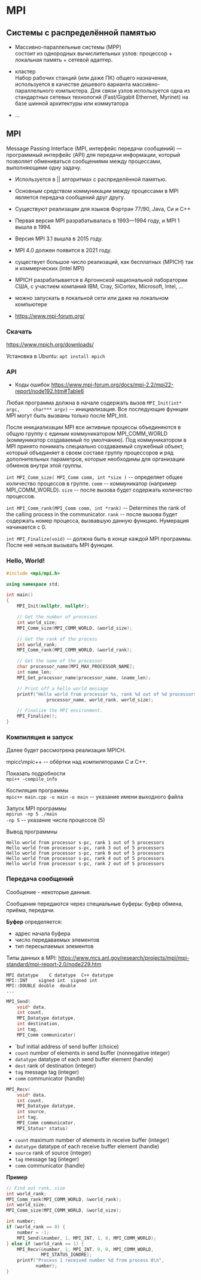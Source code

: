 # MPI
## Системы с распределённой памятью
- Массивно-параллельные системы (MPP)\
  состоит из однородных вычислительных узлов: процессор + локальная память + сетевой адаптер.

- кластер\
  Набор рабочих станций (или даже ПК) общего назначения, используется в качестве дешевого варианта массивно-параллельного компьютера. Для связи узлов используется одна из стандартных сетевых технологий (Fast/Gigabit Ethernet, Myrinet) на базе шинной архитектуры или коммутатора
- ...

## MPI
Message Passing Interface (MPI, интерфейс передачи сообщений) — программный интерфейс (API) для передачи информации, который позволяет обмениваться сообщениями между процессами, выполняющими одну задачу.

- Используется в || алгоритмах с распределённой памятью.

- Основным средством коммуникации между процессами в MPI является передача сообщений друг другу.

- Существуют реализации для языков Фортран 77/90, Java, Си и C++

- Первая версия MPI разрабатывалась в 1993—1994 году, и MPI 1 вышла в 1994.

- Версия MPI 3.1 вышла в 2015 году.

- MPI 4.0 должен появится в 2021 году.

- существует большое число реализаций, как бесплатных (MPICH) так и коммерческих (Intel MPI)

- MPICH разрабатывается в Аргоннской национальной лаборатории США, с участием компаний IBM, Cray, SiCortex, Microsoft, Intel, ...

- можно запускать в локальной сети или даже на локальном компьютере

- https://www.mpi-forum.org/

### Скачать
https://www.mpich.org/downloads/

Установка в Ubuntu:
`apt install mpich`

### API

- Коды ошибок https://www.mpi-forum.org/docs/mpi-2.2/mpi22-report/node192.htm#Table6

Любая     программа должна в начале содержать вызов `MPI_Init(int* argc,     char*** argv)` -- инициализация. Все последующие функции MPI могут быть вызваны только после MPI_Init.

После инициализации MPI все активные процессы объединяются в общую группу с единым коммуникатором MPI_COMM_WORLD (коммуникатор создаваемый по умолчанию).
Под коммуникатором в MPI принято понимать специально создаваемый служебный объект,
который объединяет в своем составе группу процессоров и ряд дополнительных
параметров, которые необходимы для организации обменов внутри этой группы.

`int MPI_Comm_size( MPI_Comm comm, int *size )` -- определяет общее количество процессов в группе.
`comm` -- коммуникатор (например MPI_COMM_WORLD).
`size` -- после вызова будет содержать количество процессов.

`int MPI_Comm_rank(MPI_Comm comm, int *rank)` --  Determines the rank of the calling process in the communicator.
`rank` -- после вызова будет содержать номер процесса, вызвавшую данную функцию. Нумерация начинается с 0.

`int MPI_Finalize(void)` -- должна быть в конце каждой MPI программы. После неё нельзя вызывать MPI функции.


### Hello, World!
```C++
#include <mpi/mpi.h>

using namespace std;

int main()
{
    MPI_Init(nullptr, nullptr);

    // Get the number of processes
    int world_size;
    MPI_Comm_size(MPI_COMM_WORLD, &world_size);

    // Get the rank of the process
    int world_rank;
    MPI_Comm_rank(MPI_COMM_WORLD, &world_rank);

    // Get the name of the processor
    char processor_name[MPI_MAX_PROCESSOR_NAME];
    int name_len;
    MPI_Get_processor_name(processor_name, &name_len);

    // Print off a hello world message
    printf("Hello world from processor %s, rank %d out of %d processors\n",
               processor_name, world_rank, world_size);

    // Finalize the MPI environment.
    MPI_Finalize();
}
```

### Компиляция и запуск
Далее будет рассмотрена реализация MPICH.

mpicc\mpic++ -- обёртки над компиляторами C и C++.

Показать подробности\
`mpi++ -compile_info`

Коспиляция программы\
```mpic++ main.cpp -o main```
`-o main` -- указание имени выходного файла


Запуск MPI программы\
`mpirun -np 5 ./main`\
`-np 5` -- указание числа процессов (5)


Вывод программны
```
Hello world from processor s-pc, rank 1 out of 5 processors
Hello world from processor s-pc, rank 3 out of 5 processors
Hello world from processor s-pc, rank 0 out of 5 processors
Hello world from processor s-pc, rank 4 out of 5 processors
Hello world from processor s-pc, rank 2 out of 5 processors
```

### Передача сообщений

Сообщение - некоторые данные.

Сообщения передаются через специальные буферы: буфер обмена, приёма, передачи.

**Буфер** определяется:
- адрес начала буфера
- число передаваемых элементов
- тип пересылаемых элементов


Типы данных в MPI:
https://www.mcs.anl.gov/research/projects/mpi/mpi-standard/mpi-report-2.0/node229.htm
```
MPI datatype	C datatype	C++ datatype
MPI::INT	signed int	signed int
MPI::DOUBLE	double	double
...
```

```C++
MPI_Send(
    void* data,
    int count,
    MPI_Datatype datatype,
    int destination,
    int tag,
    MPI_Comm communicator)
```


- `buf
    initial address of send buffer (choice)
- `count`
    number of elements in send buffer (nonnegative integer)
- `datatype`
    datatype of each send buffer element (handle)
- `dest`
    rank of destination (integer)
- `tag`
    message tag (integer)
- `comm`
    communicator (handle)

```C++
MPI_Recv(
    void* data,
    int count,
    MPI_Datatype datatype,
    int source,
    int tag,
    MPI_Comm communicator,
    MPI_Status* status)
```



- `count`
    maximum number of elements in receive buffer (integer)
- `datatype`
    datatype of each receive buffer element (handle)
- `source`
    rank of source (integer)
- `tag`
    message tag (integer)
- `comm`
    communicator (handle)


**Пример**
```C++
// Find out rank, size
int world_rank;
MPI_Comm_rank(MPI_COMM_WORLD, &world_rank);
int world_size;
MPI_Comm_size(MPI_COMM_WORLD, &world_size);

int number;
if (world_rank == 0) {
    number = -1;
    MPI_Send(&number, 1, MPI_INT, 1, 0, MPI_COMM_WORLD);
} else if (world_rank == 1) {
    MPI_Recv(&number, 1, MPI_INT, 0, 0, MPI_COMM_WORLD,
             MPI_STATUS_IGNORE);
    printf("Process 1 received number %d from process 0\n",
           number);
}
```
